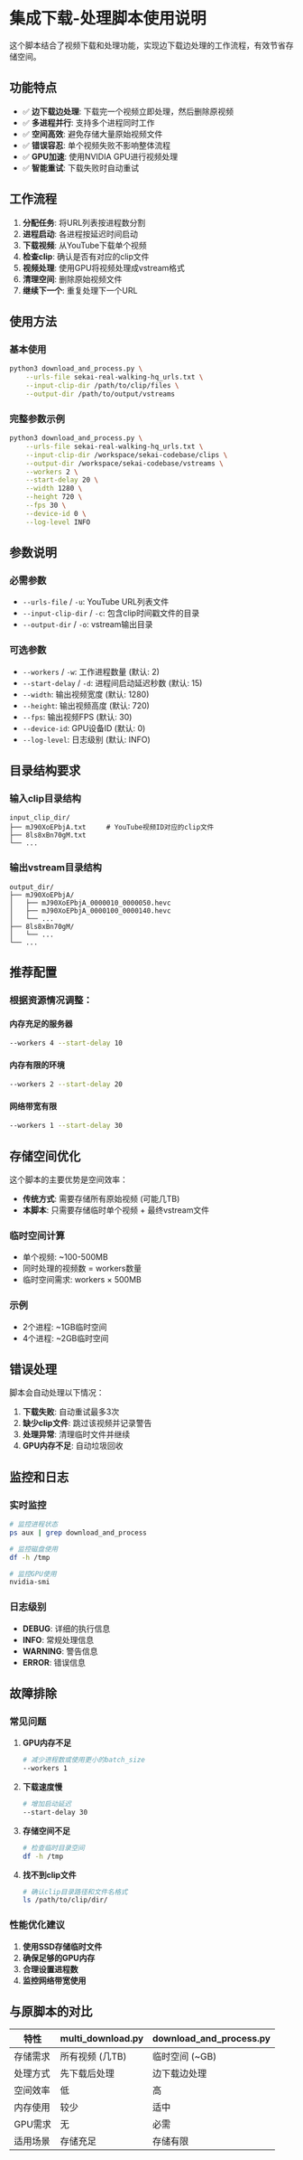 # 集成下载-处理脚本使用说明

这个脚本结合了视频下载和处理功能，实现边下载边处理的工作流程，有效节省存储空间。

## 功能特点

- ✅ **边下载边处理**: 下载完一个视频立即处理，然后删除原视频
- ✅ **多进程并行**: 支持多个进程同时工作
- ✅ **空间高效**: 避免存储大量原始视频文件
- ✅ **错误容忍**: 单个视频失败不影响整体流程
- ✅ **GPU加速**: 使用NVIDIA GPU进行视频处理
- ✅ **智能重试**: 下载失败时自动重试

## 工作流程

1. **分配任务**: 将URL列表按进程数分割
2. **进程启动**: 各进程按延迟时间启动
3. **下载视频**: 从YouTube下载单个视频
4. **检查clip**: 确认是否有对应的clip文件
5. **视频处理**: 使用GPU将视频处理成vstream格式
6. **清理空间**: 删除原始视频文件
7. **继续下一个**: 重复处理下一个URL

## 使用方法

### 基本使用

```bash
python3 download_and_process.py \
    --urls-file sekai-real-walking-hq_urls.txt \
    --input-clip-dir /path/to/clip/files \
    --output-dir /path/to/output/vstreams
```

### 完整参数示例

```bash
python3 download_and_process.py \
    --urls-file sekai-real-walking-hq_urls.txt \
    --input-clip-dir /workspace/sekai-codebase/clips \
    --output-dir /workspace/sekai-codebase/vstreams \
    --workers 2 \
    --start-delay 20 \
    --width 1280 \
    --height 720 \
    --fps 30 \
    --device-id 0 \
    --log-level INFO
```

## 参数说明

### 必需参数
- `--urls-file` / `-u`: YouTube URL列表文件
- `--input-clip-dir` / `-c`: 包含clip时间戳文件的目录
- `--output-dir` / `-o`: vstream输出目录

### 可选参数
- `--workers` / `-w`: 工作进程数量 (默认: 2)
- `--start-delay` / `-d`: 进程间启动延迟秒数 (默认: 15)
- `--width`: 输出视频宽度 (默认: 1280)
- `--height`: 输出视频高度 (默认: 720)
- `--fps`: 输出视频FPS (默认: 30)
- `--device-id`: GPU设备ID (默认: 0)
- `--log-level`: 日志级别 (默认: INFO)

## 目录结构要求

### 输入clip目录结构
```
input_clip_dir/
├── mJ90XoEPbjA.txt     # YouTube视频ID对应的clip文件
├── 8ls8xBn70gM.txt
└── ...
```

### 输出vstream目录结构
```
output_dir/
├── mJ90XoEPbjA/
│   ├── mJ90XoEPbjA_0000010_0000050.hevc
│   ├── mJ90XoEPbjA_0000100_0000140.hevc
│   └── ...
├── 8ls8xBn70gM/
│   └── ...
└── ...
```

## 推荐配置

### 根据资源情况调整：

#### 内存充足的服务器
```bash
--workers 4 --start-delay 10
```

#### 内存有限的环境
```bash
--workers 2 --start-delay 20
```

#### 网络带宽有限
```bash
--workers 1 --start-delay 30
```

## 存储空间优化

这个脚本的主要优势是空间效率：

- **传统方式**: 需要存储所有原始视频 (可能几TB)
- **本脚本**: 只需要存储临时单个视频 + 最终vstream文件

### 临时空间计算
- 单个视频: ~100-500MB
- 同时处理的视频数 = workers数量
- 临时空间需求: workers × 500MB

### 示例
- 2个进程: ~1GB临时空间
- 4个进程: ~2GB临时空间

## 错误处理

脚本会自动处理以下情况：

1. **下载失败**: 自动重试最多3次
2. **缺少clip文件**: 跳过该视频并记录警告
3. **处理异常**: 清理临时文件并继续
4. **GPU内存不足**: 自动垃圾回收

## 监控和日志

### 实时监控
```bash
# 监控进程状态
ps aux | grep download_and_process

# 监控磁盘使用
df -h /tmp

# 监控GPU使用
nvidia-smi
```

### 日志级别
- **DEBUG**: 详细的执行信息
- **INFO**: 常规处理信息
- **WARNING**: 警告信息
- **ERROR**: 错误信息

## 故障排除

### 常见问题

1. **GPU内存不足**
   ```bash
   # 减少进程数或使用更小的batch_size
   --workers 1
   ```

2. **下载速度慢**
   ```bash
   # 增加启动延迟
   --start-delay 30
   ```

3. **存储空间不足**
   ```bash
   # 检查临时目录空间
   df -h /tmp
   ```

4. **找不到clip文件**
   ```bash
   # 确认clip目录路径和文件名格式
   ls /path/to/clip/dir/
   ```

### 性能优化建议

1. **使用SSD存储临时文件**
2. **确保足够的GPU内存**
3. **合理设置进程数**
4. **监控网络带宽使用**

## 与原脚本的对比

| 特性 | multi_download.py | download_and_process.py |
|------|-------------------|------------------------|
| 存储需求 | 所有视频 (几TB) | 临时空间 (~GB) |
| 处理方式 | 先下载后处理 | 边下载边处理 |
| 空间效率 | 低 | 高 |
| 内存使用 | 较少 | 适中 |
| GPU需求 | 无 | 必需 |
| 适用场景 | 存储充足 | 存储有限 |
